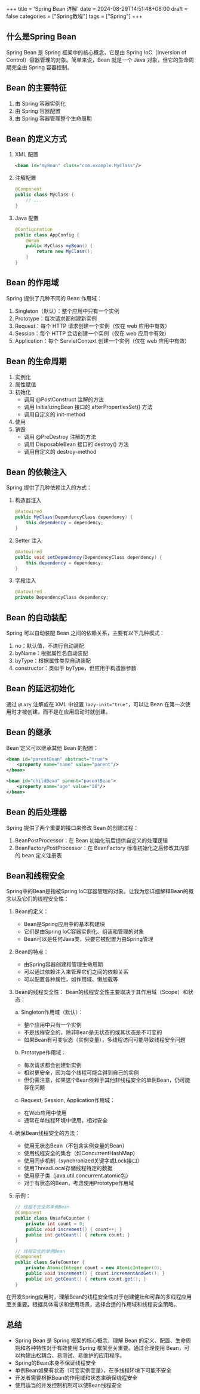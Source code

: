 +++
title = 'Spring Bean 详解'
date = 2024-08-29T14:51:48+08:00
draft = false
categories = ["Spring教程"]
tags = ["Spring"]
+++

## 什么是Spring Bean

Spring Bean 是 Spring 框架中的核心概念，它是由 Spring IoC（Inversion of Control）容器管理的对象。简单来说，Bean 就是一个 Java 对象，但它的生命周期完全由 Spring 容器控制。

## Bean 的主要特征

1. 由 Spring 容器实例化
2. 由 Spring 容器配置
3. 由 Spring 容器管理整个生命周期

## Bean 的定义方式

1. XML 配置
   ```xml
   <bean id="myBean" class="com.example.MyClass"/>
   ```

2. 注解配置
   ```java
   @Component
   public class MyClass {
       // ...
   }
   ```

3. Java 配置
   ```java
   @Configuration
   public class AppConfig {
       @Bean
       public MyClass myBean() {
           return new MyClass();
       }
   }
   ```

## Bean 的作用域

Spring 提供了几种不同的 Bean 作用域：

1. Singleton（默认）：整个应用中只有一个实例
2. Prototype：每次请求都创建新实例
3. Request：每个 HTTP 请求创建一个实例（仅在 web 应用中有效）
4. Session：每个 HTTP 会话创建一个实例（仅在 web 应用中有效）
5. Application：每个 ServletContext 创建一个实例（仅在 web 应用中有效）

## Bean 的生命周期

1. 实例化
2. 属性赋值
3. 初始化
   - 调用 @PostConstruct 注解的方法
   - 调用 InitializingBean 接口的 afterPropertiesSet() 方法
   - 调用自定义的 init-method
4. 使用
5. 销毁
   - 调用 @PreDestroy 注解的方法
   - 调用 DisposableBean 接口的 destroy() 方法
   - 调用自定义的 destroy-method

## Bean 的依赖注入

Spring 提供了几种依赖注入的方式：

1. 构造器注入
   ```java
   @Autowired
   public MyClass(DependencyClass dependency) {
       this.dependency = dependency;
   }
   ```

2. Setter 注入
   ```java
   @Autowired
   public void setDependency(DependencyClass dependency) {
       this.dependency = dependency;
   }
   ```

3. 字段注入
   ```java
   @Autowired
   private DependencyClass dependency;
   ```

## Bean 的自动装配

Spring 可以自动装配 Bean 之间的依赖关系，主要有以下几种模式：

1. no：默认值，不进行自动装配
2. byName：根据属性名自动装配
3. byType：根据属性类型自动装配
4. constructor：类似于 byType，但应用于构造器参数

## Bean 的延迟初始化

通过 `@Lazy` 注解或在 XML 中设置 `lazy-init="true"`，可以让 Bean 在第一次使用时才被创建，而不是在应用启动时就创建。

## Bean 的继承

Bean 定义可以继承其他 Bean 的配置：

```xml
<bean id="parentBean" abstract="true">
    <property name="name" value="parent"/>
</bean>

<bean id="childBean" parent="parentBean">
    <property name="age" value="18"/>
</bean>
```

## Bean 的后处理器

Spring 提供了两个重要的接口来修改 Bean 的创建过程：

1. BeanPostProcessor：在 Bean 初始化前后提供自定义的处理逻辑
2. BeanFactoryPostProcessor：在 BeanFactory 标准初始化之后修改其内部的 bean 定义注册表

## Bean和线程安全
Spring中的Bean是指被Spring IoC容器管理的对象。让我为您详细解释Bean的概念以及它们的线程安全性：

1. Bean的定义：
   - Bean是Spring应用中的基本构建块
   - 它们是由Spring IoC容器实例化、组装和管理的对象
   - Bean可以是任何Java类，只要它被配置为由Spring管理

2. Bean的特点：
   - 由Spring容器创建和管理生命周期
   - 可以通过依赖注入来管理它们之间的依赖关系
   - 可以配置各种属性，如作用域、懒加载等

3. Bean的线程安全性：
   Bean的线程安全性主要取决于其作用域（Scope）和状态：

   a. Singleton作用域（默认）：
      - 整个应用中只有一个实例
      - 不是线程安全的，除非Bean是无状态的或其状态是不可变的
      - 如果Bean有可变状态（实例变量），多线程访问可能导致线程安全问题

   b. Prototype作用域：
      - 每次请求都会创建新实例
      - 相对更安全，因为每个线程可能会得到自己的实例
      - 但仍需注意，如果这个Bean依赖于其他非线程安全的单例Bean，仍可能存在问题

   c. Request, Session, Application作用域：
      - 在Web应用中使用
      - 通常在单线程环境中使用，相对安全

4. 确保Bean线程安全的方法：
   - 使用无状态Bean（不包含实例变量的Bean）
   - 使用线程安全的集合（如ConcurrentHashMap）
   - 使用同步机制（synchronized关键字或Lock接口）
   - 使用ThreadLocal存储线程特定的数据
   - 使用原子类（java.util.concurrent.atomic包）
   - 对于有状态的Bean，考虑使用Prototype作用域

5. 示例：
   ```java
   // 线程不安全的单例Bean
   @Component
   public class UnsafeCounter {
       private int count = 0;
       public void increment() { count++; }
       public int getCount() { return count; }
   }

   // 线程安全的单例Bean
   @Component
   public class SafeCounter {
       private AtomicInteger count = new AtomicInteger(0);
       public void increment() { count.incrementAndGet(); }
       public int getCount() { return count.get(); }
   }
   ```


在开发Spring应用时，理解Bean的线程安全性对于创建健壮和可靠的多线程应用至关重要。根据具体需求和使用场景，选择合适的作用域和线程安全策略。

## 总结

- Spring Bean 是 Spring 框架的核心概念，理解 Bean 的定义、配置、生命周期和各种特性对于有效使用 Spring 框架至关重要。通过合理使用 Bean，可以构建出松耦合、易测试、易维护的应用程序。
- Spring的Bean本身不保证线程安全
- 单例Bean如果有状态（可变实例变量），在多线程环境下可能不安全
- 开发者需要根据Bean的作用域和状态来确保线程安全
- 使用适当的并发控制机制可以使Bean线程安全
